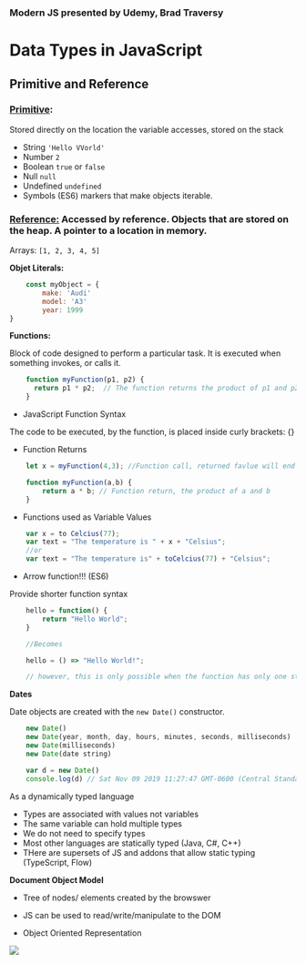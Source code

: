 ### Modern JS presented by Udemy, Brad Traversy  

# Data Types in JavaScript

## **Primitive and Reference**

### <ins>Primitive</ins>: 

Stored directly on the location the variable accesses, stored on the stack

- String `'Hello VVorld'` 
- Number `2` 
- Boolean `true` or `false`
- Null `null`
- Undefined `undefined` 
- Symbols (ES6) markers that make objects iterable. 

### <ins>Reference:</ins> Accessed by reference. Objects that are stored on the heap. A pointer to a location in memory. 

Arrays: `[1, 2, 3, 4, 5]` 


**Objet Literals:**

```javascript
    const myObject = {
        make: 'Audi' 
        model: 'A3' 
        year: 1999
}
```

**Functions:**  

Block of code designed to perform a particular task. It is executed when something invokes, or calls it.    
```javascript
    function myFunction(p1, p2) {
      return p1 * p2;  // The function returns the product of p1 and p2
    }
```
- JavaScript Function Syntax

The code to be executed, by the function, is placed inside curly brackets: {}

- Function Returns

```javascript
    let x = myFunction(4,3); //Function call, returned favlue will end up in x

    function myFunction(a,b) {
        return a * b; // Function return, the product of a and b
    }
```

- Functions used as Variable Values

```javascript
    var x = to Celcius(77);
    var text = "The temperature is " + x + "Celsius";
    //or
    var text = "The temperature is" + toCelcius(77) + "Celsius";
```

- Arrow function!!! (ES6)

Provide shorter function syntax 

```javascript
    hello = function() {
        return "Hello World";
    }

    //Becomes

    hello = () => "Hello World!";

    // however, this is only possible when the function has only one statement. 
```

**Dates**

Date objects are created with the `new Date()` constructor. 

```javascript
    new Date()
    new Date(year, month, day, hours, minutes, seconds, milliseconds)
    new Date(milliseconds)
    new Date(date string)

    var d = new Date()
    console.log(d) // Sat Nov 09 2019 11:27:47 GMT-0600 (Central Standard Time) Will use the browsers time. 
```

As a dynamically typed language

- Types are associated with values not variables
- The same variable can hold multiple types
- We do not need to specify types
-  Most other languages are statically typed (Java, C#, C++)
-  THere are supersets of JS and addons that allow static typing (TypeScript, Flow)

**Document Object Model**

 - Tree of nodes/ elements created by the browswer

 - JS can be used to read/write/manipulate to the DOM
 
 - Object Oriented Representation

 ![](DOM.gif)
